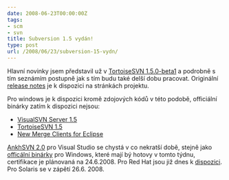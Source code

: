 ```yaml
---
date: 2008-06-23T00:00:00Z
tags:
- scm
- svn
title: Subversion 1.5 vydán!
type: post
url: /2008/06/23/subversion-15-vydn/
---
```


<p>Hlavní novinky jsem představil už v <a href="https://blog.prskavec.net/?p=75">TortoiseSVN 1.5.0-beta1</a> a podrobně s tím seznámím postupně jak s tím budu také delší dobu pracovat. Originální <a href="https://subversion.tigris.org/svn_1.5_releasenotes.html">release notes</a> je k dispozici na stránkách projektu. </p>  <p>Pro windows je k dispozici kromě zdojových kódů v této podobě, officiální binárky zatím k dispozici nejsou:</p>  <ul>   <li><a href="https://www.visualsvn.com/server/download/">VisualSVN Server 1.5</a> </li>    <li><a href="https://tortoisesvn.net/downloads">TortoiseSVN 1.5</a> </li>    <li><a href="https://www.collab.net/community/integrations/articles/download-merge-client.html">New Merge Clients for Eclipse</a> </li> </ul>  <p><a href="https://ankhsvn.open.collab.net/wiki/Roadmap">AnkhSVN 2.0</a> pro Visual Studio se chystá v co nekratší době, stejně jako <a href="https://www.collab.net/downloads/subversion/">officální binárky</a> pro Windows, které mají bý hotovy v tomto týdnu, certifikace je plánovaná na 24.6.2008. Pro Red Hat jsou již dnes k <a href="https://www.collab.net/downloads/subversion/redhat.html">dispozici</a>. Pro Solaris se v zápětí 26.6. 2008.</p>

